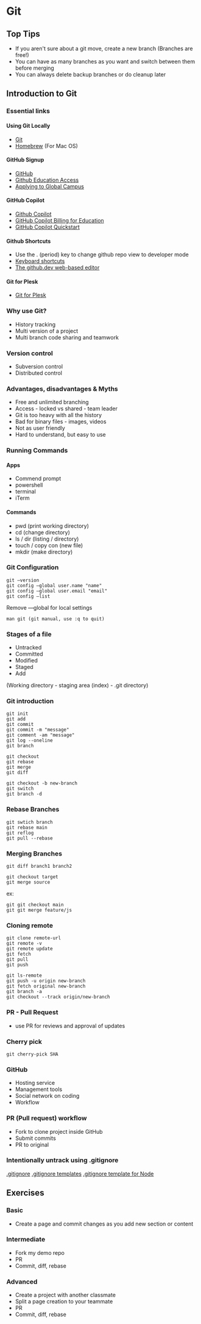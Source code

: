 # Git

## Top Tips

- If you aren't sure about a git move, create a new branch (Branches are free!)
- You can have as many branches as you want and switch between them before merging
- You can always delete backup branches or do cleanup later

## Introduction to Git

### Essential links

#### Using Git Locally

- [Git](https://git-scm.com/)
- [Homebrew](https://brew.sh/) (For Mac OS)

#### GitHub Signup

- [GitHub](https://github.com/)
- [Github Education Access](https://education.github.com/)
- [Applying to Global Campus](https://docs.github.com/en/education/-explore-the-benefits-of-teaching-and-learning-with-github-education/github-global-campus-for-students/apply-to-github-global-campus-as-a-student)

#### GitHub Copilot

- [Github Copilot](https://github.com/features/copilot)
- [GitHub Copilot Billing for Education](https://docs.github.com/en/billing/-managing-billing-for-github-copilot/-about-billing-for-github-copilot#pricing-for-github-copilot-for-individuals)
- [GitHub Copilot Quickstart](https://docs.github.com/en/copilot/quickstart)

#### Github Shortcuts

- Use the . (period) key to change github repo view to developer mode
- [Keyboard shortcuts](https://docs.github.com/en/get-started/using-github/keyboard-shortcuts)
- [The github.dev web-based editor](https://docs.github.com/en/codespaces/the-githubdev-web-based-editor)

#### Git for Plesk

- [Git for Plesk](https://www.plesk.com/extensions/git/)

### Why use Git?

- History tracking
- Multi version of a project
- Multi branch code sharing and teamwork

### Version control

- Subversion control
- Distributed control

### Advantages, disadvantages & Myths

- Free and unlimited branching
- Access - locked vs shared - team leader
- Git is too heavy with all the history
- Bad for binary files - images, videos
- Not as user friendly
- Hard to understand, but easy to use

### Running Commands

#### Apps

- Commend prompt
- powershell
- terminal
- iTerm

#### Commands

- pwd (print working directory)
- cd (change directory)
- ls / dir (listing / directory)
- touch / copy con (new file)
- mkdir (make directory)

### Git Configuration

```git
git —version
git config —global user.name "name"
git config —global user.email "email"
git config —list
```

Remove —global for local settings

```git
man git (git manual, use :q to quit)
```

### Stages of a file

- Untracked
- Committed
- Modified
- Staged
- Add

(Working directory - staging area (index) - .git directory)

### Git introduction

```git
git init
git add
git commit
git commit -m "message"
git comment -am "message"
git log --oneline
git branch
```

```git
git checkout
git rebase
git merge
git diff
```

```git
git checkout -b new-branch
git switch
git branch -d
```

### Rebase Branches

```git
git swtich branch
git rebase main
git reflog
git pull --rebase
```

### Merging Branches

```git
git diff branch1 branch2
```

```git
git checkout target
git merge source
```

ex:

```git
git git checkout main
git git merge feature/js
```

### Cloning remote

```git
git clone remote-url
git remote -v
git remote update
git fetch
git pull
git push
```

```git
git ls-remote
git push -u origin new-branch
git fetch original new-branch
git branch -a
git checkout --track origin/new-branch
```

### PR - Pull Request

- use PR for reviews and approval of updates

### Cherry pick

```git
git cherry-pick SHA
```

### GitHub

- Hosting service
- Management tools
- Social network on coding
- Workflow

### PR (Pull request) workflow

- Fork to clone project inside GitHub
- Submit commits
- PR to original

### Intentionally untrack using .gitignore

[.gitignore](https://git-scm.com/docs/gitignore)
[.gitignore templates](https://github.com/github/gitignore/tree/main)
[.gitignore template for Node](https://github.com/github/gitignore/blob/main/Node.gitignore)

## Exercises

### Basic

- Create a page and commit changes as you add new section or content

### Intermediate

- Fork my demo repo
- PR
- Commit, diff, rebase

### Advanced

- Create a project with another classmate
- Split a page creation to your teammate
- PR
- Commit, diff, rebase

